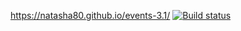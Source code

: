 https://natasha80.github.io/events-3.1/
[![Build status](https://ci.appveyor.com/api/projects/status/6t3jn9e590fp5agg?svg=true)](https://ci.appveyor.com/project/natasha80/events-3-1)
